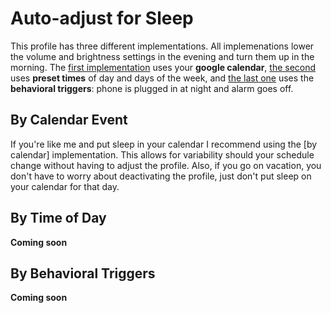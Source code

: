 # Auto-adjust for Sleep  
This profile has three different implementations. All implemenations lower the volume and brightness settings in the evening
and turn them up in the morning. The [first implementation](https://github.com/paulfblack/tasker_profiles/tree/master/volume_controls/auto_adjust_for_sleep#by-calendar-event) uses your **google calendar**, [the second](https://github.com/paulfblack/tasker_profiles/tree/master/volume_controls/auto_adjust_for_sleep#by-time-of-day) uses **preset times** of day and days
of the week, and [the last one](https://github.com/paulfblack/tasker_profiles/tree/master/volume_controls/auto_adjust_for_sleep#by-behavioral-triggers) uses the **behavioral triggers**: phone is plugged in at night and alarm goes off.  
  
## By Calendar Event
If you're like me and put sleep in your calendar I recommend using the 
[by calendar] implementation. This allows for variability should your schedule change without having 
to adjust the profile. Also, if you go on vacation, you don't have to worry about deactivating the profile, just don't put sleep 
on your calendar for that day.  
  
## By Time of Day  
**Coming soon**  
  
## By Behavioral Triggers  
**Coming soon**  
